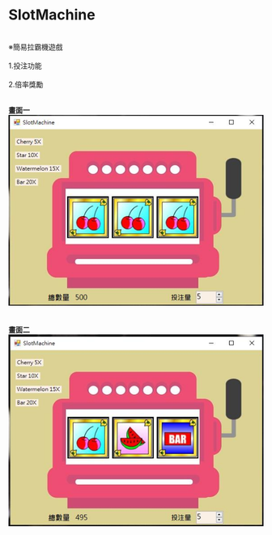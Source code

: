 # SlotMachine
</br>※簡易拉霸機遊戲</br>
</br>1.投注功能</br>
</br>2.倍率獎勵

</br>**畫面一**</br>
![image](https://github.com/louis0819/SlotMachine/blob/master/show1.jpg)
</br></br>
</br>**畫面二**</br>
![image](https://github.com/louis0819/SlotMachine/blob/master/show2.jpg)
